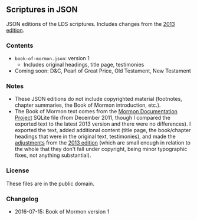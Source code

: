 ## Scriptures in JSON

JSON editions of the LDS scriptures. Includes changes from the [2013 edition](https://www.lds.org/scriptures/new-edition?lang=eng).


### Contents

- `book-of-mormon.json`: version 1
    - Includes original headings, title page, testimonies
- Coming soon: D&C, Pearl of Great Price, Old Testament, New Testament


### Notes

- These JSON editions do not include copyrighted material (footnotes, chapter summaries, the Book of Mormon introduction, etc.).
- The Book of Mormon text comes from the [Mormon Documentation Project](http://scriptures.nephi.org/) SQLite file (from December 2011, though I compared the exported text to the latest 2013 version and there were no differences). I exported the text, added additional content (title page, the book/chapter headings that were in the original text, testimonies), and made the [adjustments](https://www.lds.org/scriptures/adjustments?lang=eng) from the [2013 edition](https://www.lds.org/scriptures/new-edition?lang=eng) (which are small enough in relation to the whole that they don't fall under copyright, being minor typographic fixes, not anything substantial).


### License

These files are in the public domain.


### Changelog

- 2016-07-15: Book of Mormon version 1
